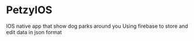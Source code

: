 # PetzyIOS

IOS native app that show dog parks around you 
Using firebase to store and edit data in json format
